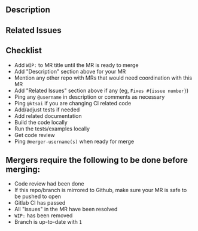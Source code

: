 ## Description


## Related Issues


## Checklist
- Add `WIP:` to MR title until the MR is ready to merge
- Add "Description" section above for your MR
- Mention any other repo with MRs that would need coordination with this MR
- Add "Related Issues" section above if any (eg, `Fixes #{issue number}`)
- Ping any `@username` in description or comments as necessary
- Ping `@ktsai` if you are changing CI related code
- Add/adjust tests if needed
- Add related documentation
- Build the code locally
- Run the tests/examples locally
- Get code review
- Ping `@merger-username(s)` when ready for merge

## Mergers require the following to be done before merging:
- Code review had been done
- If this repo/branch is mirrored to Github, make sure your MR is safe to be pushed to open
- Gitlab CI has passed
- All "issues" in the MR have been resolved
- `WIP:` has been removed
- Branch is up-to-date with `1`
